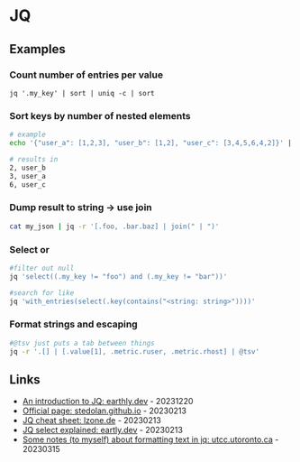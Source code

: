 # JQ

## Examples

### Count number of entries per value

`jq '.my_key' | sort | uniq -c | sort`

### Sort keys by number of nested elements

```bash
# example
echo '{"user_a": [1,2,3], "user_b": [1,2], "user_c": [3,4,5,6,4,2]}' | jq -r 'keys[] as $key | "\(.[$key] | length), \($key)"' | sort

# results in
2, user_b
3, user_a
6, user_c
```

### Dump result to string -> use join

```bash
cat my_json | jq -r '[.foo, .bar.baz] | join(" | ")'
```

### Select or

```bash
#filter out null
jq 'select((.my_key != "foo") and (.my_key != "bar"))'

#search for like
jq 'with_entries(select(.key(contains("<string: string>"))))'
```

### Format strings and escaping

```bash
#@tsv just puts a tab between things
jq -r '.[] | [.value[1], .metric.ruser, .metric.rhost] | @tsv'
```

## Links

* [An introduction to JQ: earthly.dev](https://earthly.dev/blog/jq-select/) - 20231220
* [Official page: stedolan.github.io](https://stedolan.github.io/jq/) - 20230213
* [JQ cheat sheet: lzone.de](https://lzone.de/cheat-sheet/jq) - 20230213
* [JQ select explained: eartly.dev](https://earthly.dev/blog/jq-select/) - 20230213
* [Some notes (to myself) about formatting text in jq: utcc.utoronto.ca](https://utcc.utoronto.ca/~cks/space/blog/sysadmin/JqFormattingTextNotes) - 20230315

